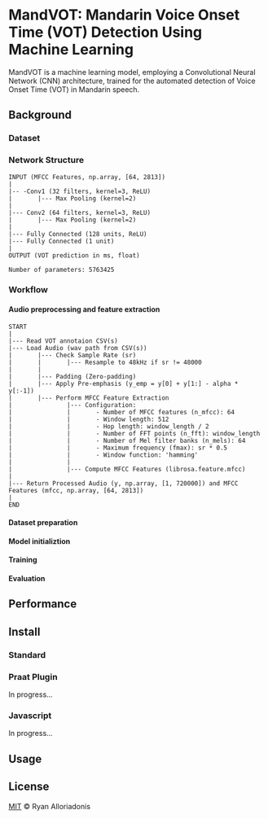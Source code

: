 # MandVOT: Mandarin Voice Onset Time (VOT) Detection Using Machine Learning
MandVOT is a machine learning model, employing a Convolutional Neural Network (CNN) architecture, trained for the automated detection of Voice Onset Time (VOT) in Mandarin speech.
## Background
### Dataset
### Network Structure
```
INPUT (MFCC Features, np.array, [64, 2813])
|
|-- -Conv1 (32 filters, kernel=3, ReLU)
|       |--- Max Pooling (kernel=2)
|
|--- Conv2 (64 filters, kernel=3, ReLU)
|       |--- Max Pooling (kernel=2)
|
|--- Fully Connected (128 units, ReLU)
|--- Fully Connected (1 unit)
|
OUTPUT (VOT prediction in ms, float)

Number of parameters: 5763425
```
### Workflow
#### Audio preprocessing and feature extraction
```
START
|
|--- Read VOT annotaion CSV(s)
|--- Load Audio (wav path from CSV(s))
|       |--- Check Sample Rate (sr)
|       |       |--- Resample to 48kHz if sr != 48000
|       |
|       |--- Padding (Zero-padding)
|       |--- Apply Pre-emphasis (y_emp = y[0] + y[1:] - alpha * y[:-1])
|       |--- Perform MFCC Feature Extraction
|               |--- Configuration:
|               |       - Number of MFCC features (n_mfcc): 64
|               |       - Window length: 512
|               |       - Hop length: window_length / 2
|               |       - Number of FFT points (n_fft): window_length
|               |       - Number of Mel filter banks (n_mels): 64
|               |       - Maximum frequency (fmax): sr * 0.5
|               |       - Window function: 'hamming'
|               |
|               |--- Compute MFCC Features (librosa.feature.mfcc)
|
|--- Return Processed Audio (y, np.array, [1, 720000]) and MFCC Features (mfcc, np.array, [64, 2813])
|
END
```
#### Dataset preparation

#### Model initializtion

#### Training

#### Evaluation

## Performance

## Install
### Standard

### Praat Plugin
In progress...

### Javascript
In progress...

## Usage

## License
[MIT](./LICENSE) © Ryan Alloriadonis
